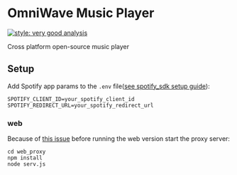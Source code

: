 # OmniWave Music Player
[![style: very good analysis](https://img.shields.io/badge/style-very_good_analysis-B22C89.svg)](https://pub.dev/packages/very_good_analysis)

Cross platform open-source music player

## Setup
Add Spotify app params to the `.env` file([see spotify_sdk setup guide](https://github.com/brim-borium/spotify_sdk#setup)):
```dotenv
SPOTIFY_CLIENT_ID=your_spotify_client_id
SPOTIFY_REDIRECT_URL=your_spotify_redirect_url
```

### web
Because of [this issue](https://github.com/Hexer10/youtube_explode_dart/issues/119) before running 
the web version start the proxy server:
```shell
cd web_proxy
npm install
node serv.js
```
